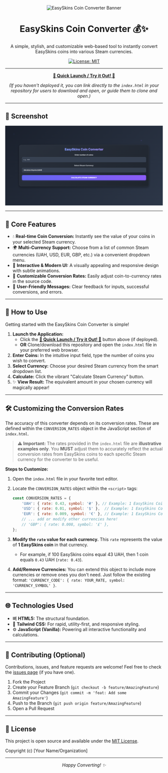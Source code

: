 <div align="center">
  <img src="https://YOUR_IMAGE_HOSTING_SERVICE/YOUR_LOGO_OR_BANNER_URL.png" alt="EasySkins Coin Converter Banner" width="600"/>
  <h1>EasySkins Coin Converter 💰✨</h1>
  <p>
    A simple, stylish, and customizable web-based tool to instantly convert EasySkins coins into various Steam currencies.
  </p>
  <p>
    <a href="https://github.com/YOUR_USERNAME/YOUR_REPOSITORY_NAME/blob/main/LICENSE.md">
      <img src="https://img.shields.io/badge/License-MIT-yellow.svg" alt="License: MIT"/>
    </a>
    <!-- Add other badges if you have them, e.g., for build status, version -->
  </p>
</div>

---

<p align="center">
  <strong>
    <a href="YOUR_LIVE_DEMO_URL_HERE_OR_LINK_TO_INDEX_HTML_IN_REPO" target="_blank">
      🚀 Quick Launch / Try it Out! 🚀
    </a>
  </strong>
</p>
<p align="center">
  <em>(If you haven't deployed it, you can link directly to the <code>index.html</code> in your repository for users to download and open, or guide them to clone and open.)</em>
</p>

---

## 📸 Screenshot

<p align="center">
  <img src="./images/screenshot.png" alt="EasySkins Coin Converter Screenshot" width="700"/>
  <!--
    IMPORTANT:
    1. Create a folder named `images` (or similar) in your repository's root.
    2. Place your screenshot (e.g., `screenshot.png`) inside this `images` folder.
    3. Ensure the path `./images/screenshot.png` above is correct.
  -->
</p>

---

## 🌟 Core Features

*   💧 **Real-time Coin Conversion:** Instantly see the value of your coins in your selected Steam currency.
*   🌍 **Multi-Currency Support:** Choose from a list of common Steam currencies (UAH, USD, EUR, GBP, etc.) via a convenient dropdown menu.
*   🎨 **Interactive & Modern UI:** A visually appealing and responsive design with subtle animations.
*   🔧 **Customizable Conversion Rates:** Easily adjust coin-to-currency rates in the source code.
*   💬 **User-Friendly Messages:** Clear feedback for inputs, successful conversions, and errors.

---

## 🚀 How to Use

Getting started with the EasySkins Coin Converter is simple!

1.  **Launch the Application:**
    *   Click the **[🚀 Quick Launch / Try it Out! 🚀](#)** button above (if deployed).
    *   **OR** Clone/download this repository and open the `index.html` file in your preferred web browser.
2.  **Enter Coins:** In the intuitive input field, type the number of coins you wish to convert.
3.  **Select Currency:** Choose your desired Steam currency from the smart dropdown list.
4.  **Calculate:** Click the vibrant "Calculate Steam Currency" button.
5.  ✨ **View Result:** The equivalent amount in your chosen currency will magically appear!

---

## 🛠️ Customizing the Conversion Rates

The accuracy of this converter depends on its conversion rates. These are defined within the `CONVERSION_RATES` object in the JavaScript section of `index.html`.

> **⚠️ Important:** The rates provided in the `index.html` file are **illustrative examples only**. You **MUST** adjust them to accurately reflect the actual conversion rates from EasySkins coins to each specific Steam currency for the converter to be useful.

**Steps to Customize:**

1.  Open the `index.html` file in your favorite text editor.
2.  Locate the `CONVERSION_RATES` object within the `<script>` tags:

    ```javascript
    const CONVERSION_RATES = {
        'UAH': { rate: 0.43, symbol: '₴' }, // Example: 1 EasySkins Coin = 0.43 UAH
        'USD': { rate: 0.01, symbol: '$' },  // Example: 1 EasySkins Coin = 0.01 USD
        'EUR': { rate: 0.009, symbol: '€' }, // Example: 1 EasySkins Coin = 0.009 EUR
        // ... add or modify other currencies here!
        // 'GBP': { rate: 0.008, symbol: '£' },
    };
    ```

3.  **Modify the `rate` value for each currency.** This `rate` represents the value of **1 EasySkins coin** in that currency.
    *   For example, if 100 EasySkins coins equal 43 UAH, then 1 coin equals `0.43` UAH (`rate: 0.43`).
4.  **Add/Remove Currencies:** You can extend this object to include more currencies or remove ones you don't need. Just follow the existing format: `'CURRENCY_CODE': { rate: YOUR_RATE, symbol: 'CURRENCY_SYMBOL' }`.

---

## 🌐 Technologies Used

*   뼈 **HTML5:** The structural foundation.
*   🎨 **Tailwind CSS:** For rapid, utility-first, and responsive styling.
*   ⚙️ **JavaScript (Vanilla):** Powering all interactive functionality and calculations.

---

## 🤝 Contributing (Optional)

Contributions, issues, and feature requests are welcome! Feel free to check the [issues page](https://github.com/YOUR_USERNAME/YOUR_REPOSITORY_NAME/issues) (if you have one).

1.  Fork the Project
2.  Create your Feature Branch (`git checkout -b feature/AmazingFeature`)
3.  Commit your Changes (`git commit -m 'feat: Add some AmazingFeature'`)
4.  Push to the Branch (`git push origin feature/AmazingFeature`)
5.  Open a Pull Request

---

## 📝 License

This project is open source and available under the [MIT License](LICENSE.md).

Copyright (c) [Your Name/Organization]

---

<p align="center">
  <em>Happy Converting! ✨</em>
</p>
